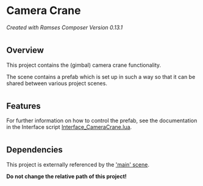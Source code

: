 <!---
This work is licensed under the Creative Commons Attribution 4.0 International License.
To view a copy of this license, visit http://creativecommons.org/licenses/by/4.0/
or send a letter to Creative Commons, PO Box 1866, Mountain View, CA 94042, USA.
--->

# Camera Crane

_Created with Ramses Composer Version 0.13.1_

#
## Overview

This project contains the (gimbal) camera crane functionality.

The scene contains a prefab which is set up in such a way so that it can be shared between various project scenes.

#
## Features

For further information on how to control the prefab, see the documentation in the Interface script [Interface_CameraCrane.lua](./scripts/Interface_CameraCrane.lua).

#
## Dependencies

This project is externally referenced by the ['main' scene](../../).

__Do not change the relative path of this project!__
